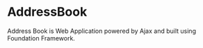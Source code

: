# AddressBook
Address Book is Web Application powered by Ajax and built using Foundation Framework.
